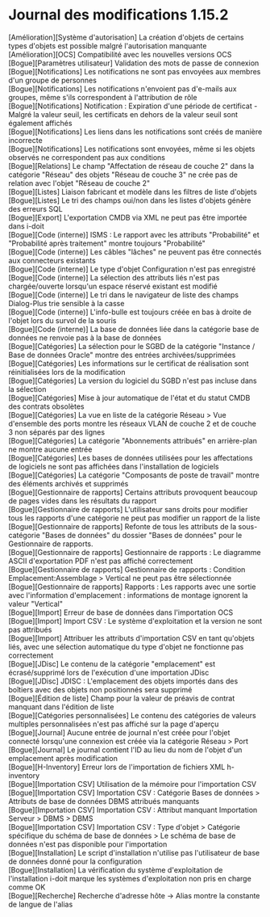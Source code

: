 # Journal des modifications 1.15.2

[Amélioration][Système d'autorisation] La création d'objets de certains types d'objets est possible malgré l'autorisation manquante  
[Amélioration][OCS] Compatibilité avec les nouvelles versions OCS  
[Bogue][Paramètres utilisateur] Validation des mots de passe de connexion  
[Bogue][Notifications] Les notifications ne sont pas envoyées aux membres d'un groupe de personnes  
[Bogue][Notifications] Les notifications n'envoient pas d'e-mails aux groupes, même s'ils correspondent à l'attribution de rôle  
[Bogue][Notifications] Notification : Expiration d'une période de certificat - Malgré la valeur seuil, les certificats en dehors de la valeur seuil sont également affichés  
[Bogue][Notifications] Les liens dans les notifications sont créés de manière incorrecte  
[Bogue][Notifications] Les notifications sont envoyées, même si les objets observés ne correspondent pas aux conditions  
[Bogue][Relations] Le champ "Affectation de réseau de couche 2" dans la catégorie "Réseau" des objets "Réseau de couche 3" ne crée pas de relation avec l'objet "Réseau de couche 2"  
[Bogue][Listes] Liaison fabricant et modèle dans les filtres de liste d'objets  
[Bogue][Listes] Le tri des champs oui/non dans les listes d'objets génère des erreurs SQL  
[Bogue][Export] L'exportation CMDB via XML ne peut pas être importée dans i-doit  
[Bogue][Code (interne)] ISMS : Le rapport avec les attributs "Probabilité" et "Probabilité après traitement" montre toujours "Probabilité"  
[Bogue][Code (interne)] Les câbles "lâches" ne peuvent pas être connectés aux connecteurs existants  
[Bogue][Code (interne)] Le type d'objet Configuration n'est pas enregistré  
[Bogue][Code (interne)] La sélection des attributs liés n'est pas chargée/ouverte lorsqu'un espace réservé existant est modifié  
[Bogue][Code (interne)] Le tri dans le navigateur de liste des champs Dialog-Plus trie sensible à la casse  
[Bogue][Code (interne)] L'info-bulle est toujours créée en bas à droite de l'objet lors du survol de la souris  
[Bogue][Code (interne)] La base de données liée dans la catégorie base de données ne renvoie pas à la base de données  
[Bogue][Catégories] La sélection pour le SGBD de la catégorie "Instance / Base de données Oracle" montre des entrées archivées/supprimées  
[Bogue][Catégories] Les informations sur le certificat de réalisation sont réinitialisées lors de la modification  
[Bogue][Catégories] La version du logiciel du SGBD n'est pas incluse dans la sélection  
[Bogue][Catégories] Mise à jour automatique de l'état et du statut CMDB des contrats obsolètes  
[Bogue][Catégories] La vue en liste de la catégorie Réseau > Vue d'ensemble des ports montre les réseaux VLAN de couche 2 et de couche 3 non séparés par des lignes  
[Bogue][Catégories] La catégorie "Abonnements attribués" en arrière-plan ne montre aucune entrée  
[Bogue][Catégories] Les bases de données utilisées pour les affectations de logiciels ne sont pas affichées dans l'installation de logiciels  
[Bogue][Catégories] La catégorie "Composants de poste de travail" montre des éléments archivés et supprimés  
[Bogue][Gestionnaire de rapports] Certains attributs provoquent beaucoup de pages vides dans les résultats du rapport  
[Bogue][Gestionnaire de rapports] L'utilisateur sans droits pour modifier tous les rapports d'une catégorie ne peut pas modifier un rapport de la liste  
[Bogue][Gestionnaire de rapports] Refonte de tous les attributs de la sous-catégorie "Bases de données" du dossier "Bases de données" pour le Gestionnaire de rapports.  
[Bogue][Gestionnaire de rapports] Gestionnaire de rapports : Le diagramme ASCII d'exportation PDF n'est pas affiché correctement  
[Bogue][Gestionnaire de rapports] Gestionnaire de rapports : Condition Emplacement:Assemblage > Vertical ne peut pas être sélectionnée  
[Bogue][Gestionnaire de rapports] Rapports : Les rapports avec une sortie avec l'information d'emplacement : informations de montage ignorent la valeur "Vertical"  
[Bogue][Import] Erreur de base de données dans l'importation OCS  
[Bogue][Import] Import CSV : Le système d'exploitation et la version ne sont pas attribués  
[Bogue][Import] Attribuer les attributs d'importation CSV en tant qu'objets liés, avec une sélection automatique du type d'objet ne fonctionne pas correctement  
[Bogue][JDisc] Le contenu de la catégorie "emplacement" est écrasé/supprimé lors de l'exécution d'une importation JDisc  
[Bogue][JDisc] JDISC : L'emplacement des objets importés dans des boîtiers avec des objets non positionnés sera supprimé  
[Bogue][Édition de liste] Champ pour la valeur de préavis de contrat manquant dans l'édition de liste  
[Bogue][Catégories personnalisées] Le contenu des catégories de valeurs multiples personnalisées n'est pas affiché sur la page d'aperçu  
[Bogue][Journal] Aucune entrée de journal n'est créée pour l'objet connecté lorsqu'une connexion est créée via la catégorie Réseau > Port  
[Bogue][Journal] Le journal contient l'ID au lieu du nom de l'objet d'un emplacement après modification  
[Bogue][H-Inventory] Erreur lors de l'importation de fichiers XML h-inventory  
[Bogue][Importation CSV] Utilisation de la mémoire pour l'importation CSV  
[Bogue][Importation CSV] Importation CSV : Catégorie Bases de données > Attributs de base de données DBMS attribués manquants  
[Bogue][Importation CSV] Importation CSV : Attribut manquant Importation Serveur > DBMS > DBMS  
[Bogue][Importation CSV] Importation CSV : Type d'objet > Catégorie spécifique du schéma de base de données > Le schéma de base de données n'est pas disponible pour l'importation  
[Bogue][Installation] Le script d'installation n'utilise pas l'utilisateur de base de données donné pour la configuration  
[Bogue][Installation] La vérification du système d'exploitation de l'installation i-doit marque les systèmes d'exploitation non pris en charge comme OK  
[Bogue][Recherche] Recherche d'adresse hôte -> Alias montre la constante de langue de l'alias  
